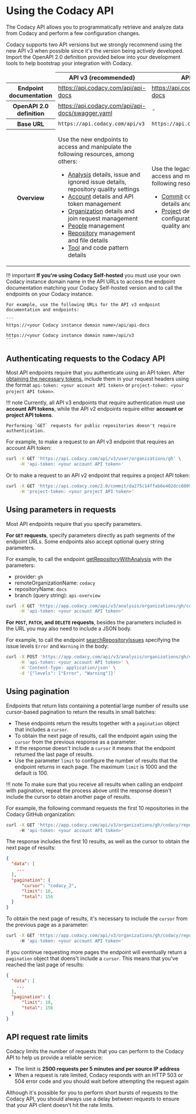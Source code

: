 # Using the Codacy API

The Codacy API allows you to programmatically retrieve and analyze data from Codacy and perform a few configuration changes.

Codacy supports two API versions but we strongly recommend using the new API v3 when possible since it's the version being actively developed. Import the OpenAPI 2.0 definition provided below into your development tools to help bootstrap your integration with Codacy.

<table>
  <thead>
    <tr>
      <td></td>
      <th><strong>API v3 (recommended)</strong></th>
      <th><strong>API v2</strong></th>
    </tr>
  </thead>
  <tbody>
    <tr>
      <th>Endpoint documentation</th>
      <td><a target="_blank" href="https://api.codacy.com/api/api-docs">https://api.codacy.com/api/api-docs</a></td>
      <td><a target="_blank" href="https://api.codacy.com/api-docs">https://api.codacy.com/api-docs</a></td>
    </tr>
    <tr>
      <th>OpenAPI 2.0 definition</th>
      <td><a target="_blank" href="https://api.codacy.com/api/api-docs/swagger.yaml">https://api.codacy.com/api/api-docs/swagger.yaml</a></td>
      <td>-
          <!--NOTE
              See https://github.com/codacy/docs/pull/1058#discussion_r810889139 for why we decided to postpone publishing the definition file URL for the API v2.
              <a target="_blank" href="https://api.codacy.com/api-docs/swagger.yaml">https://api.codacy.com/api-docs/swagger.yaml</a>
          --></td>
    </tr>
    <tr>
      <th>Base URL</th>
      <td><code>https://api.codacy.com/api/v3</code></td>
      <td><code>https://api.codacy.com/</code></td>
    </tr>
    <tr>
      <th>Overview</th>
      <td>
        <p>Use the new endpoints to access and manipulate the following resources, among others:<p>
        <ul>
          <li><a target="_blank" href="https://api.codacy.com/api/api-docs#codacy-api-analysis">Analysis</a> details, issue and ignored issue details, repository quality settings</li>
          <li><a target="_blank" href="https://api.codacy.com/api/api-docs#codacy-api-account">Account</a> details and API token management</li>
          <li><a target="_blank" href="https://api.codacy.com/api/api-docs#codacy-api-organization">Organization</a> details and join request management</li>
          <li><a target="_blank" href="https://api.codacy.com/api/api-docs#codacy-api-people">People</a> management</li>
          <li><a target="_blank" href="https://api.codacy.com/api/api-docs#codacy-api-repository">Repository</a> management and file details</li>
          <li><a target="_blank" href="https://api.codacy.com/api/api-docs#codacy-api-tools">Tool</a> and code pattern details</li>
        </ul>
      </td>
      <td>
        <p>Use the legacy endpoints to access and manipulate the following resources:</p>
          <ul>
            <li><a target="_blank" href="https://api.codacy.com/swagger#codacy-api-commit">Commit</a> code quality details and deltas</li>
            <li><a target="_blank" href="https://api.codacy.com/swagger#codacy-api-project">Project</a> details and configurations, file code quality and issue details</li>
          </ul>
      </td>
    </tr>
  </tbody>
</table>

!!! important
    **If you're using Codacy Self-hosted** you must use your own Codacy instance domain name in the API URLs to access the endpoint documentation matching your Codacy Self-hosted version and to call the endpoints on your Codacy instance.

    For example, use the following URLs for the API v3 endpoint documentation and endpoints:

    ```
    https://<your Codacy instance domain name>/api/api-docs
    
    https://<your Codacy instance domain name>/api/v3
    ```

## Authenticating requests to the Codacy API

Most API endpoints require that you authenticate using an API token. After [obtaining the necessary tokens](api-tokens.md), include them in your request headers using the format `api-token: <your account API token>` or `project-token: <your project API token>`.

!!! note
    Currently, all API v3 endpoints that require authentication must use **account API tokens**, while the API v2 endpoints require either **account or project API tokens**.

    Performing `GET` requests for public repositories doesn't require authentication.

For example, to make a request to an API v3 endpoint that requires an account API token:

```bash
curl -X GET 'https://api.codacy.com/api/v3/user/organizations/gh' \
     -H 'api-token: <your account API token>'
```

Or to make a request to an API v2 endpoint that requires a project API token:

```bash
curl -X GET 'https://api.codacy.com/2.0/commit/da275c14ffab6e402dcc6009828067ffa44b7ee0' \
     -H 'project-token: <your project API token>'
```

## Using parameters in requests

Most API endpoints require that you specify parameters.

**For `GET` requests**, specify parameters directly as path segments of the endpoint URLs. Some endpoints also accept optional query string parameters.

For example, to call the endpoint [getRepositoryWithAnalysis](https://api.codacy.com/api/api-docs#getrepositorywithanalysis) with the parameters:

-   provider: `gh`
-   remoteOrganizationName: `codacy`
-   repositoryName: `docs`
-   branch (query string): `api-overview`

```bash
curl -X GET 'https://app.codacy.com/api/v3/analysis/organizations/gh/codacy/repositories/docs?branch=api-overview' \
     -H 'api-token: <your account API token>'
```

**For `POST`, `PATCH`, and `DELETE` requests**, besides the parameters included in the URL you may also need to include a JSON body.

For example, to call the endpoint [searchRepositoryIssues](https://api.codacy.com/api/api-docs#searchrepositoryissues) specifying the issue levels `Error` and `Warning` in the body:

```bash
curl -X POST 'https://app.codacy.com/api/v3/analysis/organizations/gh/codacy/repositories/docs/issues/search' \
     -H 'api-token: <your account API token>' \
     -H 'Content-Type: application/json' \
     -d '{"levels": ["Error", "Warning"]}'
```

## Using pagination

Endpoints that return lists containing a potential large number of results use cursor-based pagination to return the results in small batches:

-   These endpoints return the results together with a `pagination` object that includes a `cursor`.
-   To obtain the next page of results, call the endpoint again using the `cursor` from the previous response as a parameter.
-   If the response doesn't include a `cursor` it means that the endpoint returned the last page of results.
-   Use the parameter `limit` to configure the number of results that the endpoint returns in each page. The maximum `limit` is 1000 and the default is 100.

!!! note
    To make sure that you receive all results when calling an endpoint with pagination, repeat the process above until the response doesn't include the cursor to obtain another page of results.

For example, the following command requests the first 10 repositories in the Codacy GitHub organization:

```bash
curl -X GET 'https://app.codacy.com/api/v3/organizations/gh/codacy/repositories?limit=10'
     -H 'api-token: <your account API token>'
```

The response includes the first 10 results, as well as the cursor to obtain the next page of results:

```json
{
  "data": [
    ...
  ],
  "pagination": {
      "cursor": "codacy_2",
      "limit": 10,
      "total": 156
  }
}
```

To obtain the next page of results, it's necessary to include the `cursor` from the previous page as a parameter:

```bash
curl -X GET 'https://app.codacy.com/api/v3/organizations/gh/codacy/repositories?limit=10&cursor=codacy_2'
     -H 'api-token: <your account API token>'
```

If you continue requesting more pages the endpoint will eventually return a `pagination` object that doens't include a `cursor`. This means that you've reached the last page of results:

```json
{
  "data": [
    ...
  ],
  "pagination": {
      "limit": 10,
      "total": 156
  }
}
```

## API request rate limits

Codacy limits the number of requests that you can perform to the Codacy API to help us provide a reliable service:

-   The limit is **2500 requests per 5 minutes and per source IP address**
-   When a request is rate limited, Codacy responds with an HTTP 503 or 504 error code and you should wait before attempting the request again

Although it's possible for you to perform short bursts of requests to the Codacy API, you should always use a delay between requests to ensure that your API client doesn't hit the rate limits.
